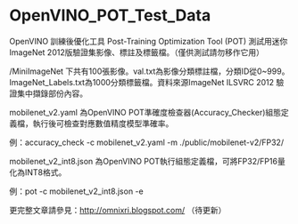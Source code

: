 # OpenVINO_POT_Test_Data
OpenVINO 訓練後優化工具 Post-Training Optimization Tool (POT) 測試用迷你ImageNet 2012版驗證集影像、標註及標籤檔。（僅供測試請勿移作它用）

/MiniImageNet 下共有100張影像。val.txt為影像分類標註檔，分類ID從0~999。ImageNet_Labels.txt為1000分類標籤檔。資料來源ImageNet ILSVRC 2012 驗證集中擷錄部份內容。


mobilenet_v2.yaml 為OpenVINO POT準確度檢查器(Accuracy_Checker)組態定義檔，執行後可檢查對應數值精度模型準確率。

例：accuracy_check -c mobilenet_v2.yaml -m ./public/mobilenet-v2/FP32/


mobilenet_v2_int8.json 為OpenVINO POT執行組態定義檔，可將FP32/FP16量化為INT8格式。

例：pot -c mobilenet_v2_int8.json -e

更完整文章請參見：http://omnixri.blogspot.com/ （待更新）
